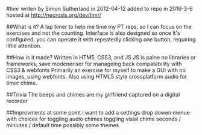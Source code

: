 #timr 
writen by Simon Sutherland 
in 2012-04-12
added to repo in 2016-3-6
hosted at http://necrosis.org/dev/timr/

##What is it?
A lap timer to help me time my PT reps, so I can focus on the exercises and not the counting. 
Interface is also designed so once it's configured, you can operate it with repeatedly clicking one button, requiring little attention.

##How is it made?
Written in HTM5, CSS3, and JS 
JS is palne no libraries or frameworks, save modeneriser for manageing back compatability with CSS3  & webfonts
Primarily an exercise for myself to make a GUI with no images, using webfonts. 
Also using HTML5 style crossplatform audio for timer chime.

##Trivia
The beeps and chimes are my girlfriend captured on a digital recorder 

##Improvments
at some point i want to add a settings drop dowen menue with choices for
toggling audio  chimes
toggling visial chime
seconds / miniutes / default time
possibly some themes



